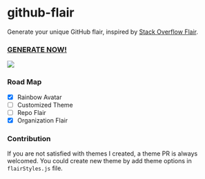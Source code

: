# github-flair
Generate your unique GitHub flair, inspired by [Stack Overflow Flair](http://stackoverflow.com/users/flair). 

### [GENERATE NOW!](https://github.com/umanusorn/github-flair) 

![](https://github.com/umanusorn/github-flair/blob/master/sample.PNG)

### Road Map
 - [x] Rainbow Avatar
 - [ ] Customized Theme
 - [ ] Repo Flair
 - [x] Organization Flair
 
### Contribution
If you are not satisfied with themes I created, a theme PR is always welcomed. You could create new theme by add theme options in `flairStyles.js` file.




